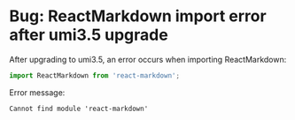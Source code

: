 # Bug: ReactMarkdown import error after umi3.5 upgrade

After upgrading to umi3.5, an error occurs when importing ReactMarkdown:

```python
import ReactMarkdown from 'react-markdown';
```

Error message:

```markdown
Cannot find module 'react-markdown'
```
